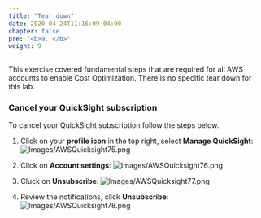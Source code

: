 ```yaml
---
title: "Tear down"
date: 2020-04-24T11:16:09-04:00
chapter: false
pre: "<b>9. </b>"
weight: 9
---
```


This exercise covered fundamental steps that are required for all AWS accounts to enable Cost Optimization. There is no specific tear down for this lab.


### Cancel your QuickSight subscription
To cancel your QuickSight subscription follow the steps below.

1. Click on your **profile icon** in the top right, select **Manage QuickSight**:
![Images/AWSQuicksight75.png](/Cost/100_1_AWS_Account_Setup/Images/AWSQuicksight75.png)

2. Click on **Account settings**:
![Images/AWSQuicksight76.png](/Cost/100_1_AWS_Account_Setup/Images/AWSQuicksight76.png)

3. Cluck on **Unsubscribe**:
![Images/AWSQuicksight77.png](/Cost/100_1_AWS_Account_Setup/Images/AWSQuicksight77.png)

4. Review the notifications, click **Unsubscribe**:
![Images/AWSQuicksight78.png](/Cost/100_1_AWS_Account_Setup/Images/AWSQuicksight78.png)

